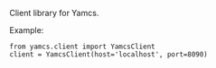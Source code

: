 Client library for Yamcs.

Example:

    from yamcs.client import YamcsClient
    client = YamcsClient(host='localhost', port=8090)
